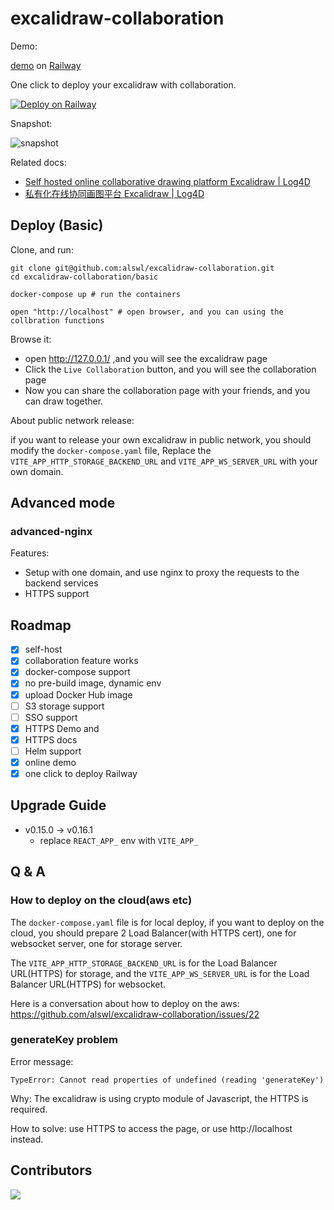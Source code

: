 # excalidraw-collaboration

Demo:

[demo](https://excalidraw-production-4d27.up.railway.app/) on [Railway](https://railway.app?referralCode=HM_ZCO)

One click to deploy your excalidraw with collaboration.

[![Deploy on Railway](https://railway.app/button.svg)](https://railway.app/template/PjQnHs?referralCode=HM_ZCO)

Snapshot:

![snapshot](./_assets/snapshot.png)

Related docs:

- [Self hosted online collaborative drawing platform Excalidraw | Log4D](https://en.blog.alswl.com/2022/10/self-hosted-excalidraw/)
- [私有化在线协同画图平台 Excalidraw | Log4D](https://blog.alswl.com/2022/10/self-hosted-excalidraw/)

## Deploy (Basic)

Clone, and run:

```
git clone git@github.com:alswl/excalidraw-collaboration.git
cd excalidraw-collaboration/basic

docker-compose up # run the containers

open "http://localhost" # open browser, and you can using the collbration functions
```

Browse it:

- open http://127.0.0.1/ ,and you will see the excalidraw page
- Click the `Live Collaboration` button, and you will see the collaboration page
- Now you can share the collaboration page with your friends, and you can draw together.

About public network release:

if you want to release your own excalidraw in public network,
you should modify the `docker-compose.yaml` file,
Replace the `VITE_APP_HTTP_STORAGE_BACKEND_URL` and `VITE_APP_WS_SERVER_URL` with your own domain.

## Advanced mode

### advanced-nginx

Features:

- Setup with one domain, and use nginx to proxy the requests to the backend services
- HTTPS support

## Roadmap

- [x] self-host
- [x] collaboration feature works
- [x] docker-compose support
- [x] no pre-build image, dynamic env
- [x] upload Docker Hub image
- [ ] S3 storage support
- [ ] SSO support
- [x] HTTPS Demo and
- [x] HTTPS docs
- [ ] Helm support
- [x] online demo
- [x] one click to deploy Railway

## Upgrade Guide

- v0.15.0 -> v0.16.1
  - replace `REACT_APP_` env with `VITE_APP_`

## Q & A

### How to deploy on the cloud(aws etc)

The `docker-compose.yaml` file is for local deploy, if you want to deploy on the cloud,
you should prepare 2 Load Balancer(with HTTPS cert), one for websocket server, one for storage server.

The `VITE_APP_HTTP_STORAGE_BACKEND_URL` is for the Load Balancer URL(HTTPS) for storage,
and the `VITE_APP_WS_SERVER_URL` is for the Load Balancer URL(HTTPS) for websocket.

Here is a conversation about how to deploy on the aws: https://github.com/alswl/excalidraw-collaboration/issues/22

### generateKey problem

Error message:

```
TypeError: Cannot read properties of undefined (reading 'generateKey')
```

Why: The excalidraw is using crypto module of Javascript, the HTTPS is required.

How to solve: use HTTPS to access the page, or use http://localhost instead.

## Contributors

<a href="https://github.com/alswl/excalidraw-collaboration/graphs/contributors">
  <img src="https://contrib.rocks/image?repo=alswl/excalidraw-collaboration" />
</a>
